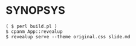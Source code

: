 # SYNOPSYS

    ( $ perl build.pl )
    $ cpanm App::revealup
    $ revealup serve --theme original.css slide.md

